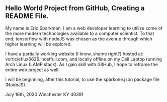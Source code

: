 Hello World Project from GitHub, Creating a README File.
--------------------------------------------------------
My name is Eric Sparkman, I am a web developer learning to utilize some of the more modern technologies available to a computer scientist. To that end, tensorflow with nodeJS was chosen as the avenue through which higher learning will be explored. 

I have a partially working website (I know, shame right?) hosted at: vorticieflux6626.ihostfull.com, and locally offline on my Dell Laptop running Arch Linux (LAMP stack). As I gain skill with GitHub, I hope to reframe the entire web project as well. 

I will be beginning, after this tutorial, to use the sparkone.json package file (NodeJS). 

July 16th, 2020 Winchester KY 40391
